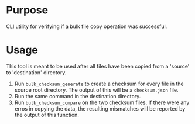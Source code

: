 # Purpose
CLI utility for verifying if a bulk file copy operation was successful.

# Usage
This tool is meant to be used after all files have been copied from a 'source' to 'destination' directory.

1. Run `bulk_checksum_generate` to create a checksum for every file in the source root directory.
The output of this will be a `checksum.json` file.
1. Run the same command in the destination directory.
1. Run `bulk_checksum_compare` on the two checksum files.
If there were any erros in copying the data, the resulting mismatches will be reported by the output of this function.
